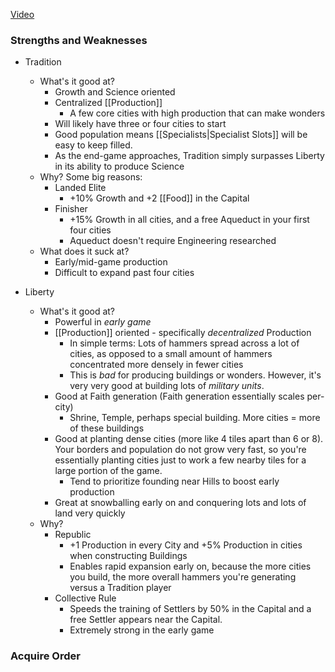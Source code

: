 [Video](https://www.youtube.com/watch?v=zJ-_os-4r3U&list=PLQFX9B_9L4-mHBDRFK4M5W0OJXpcJubHm&index=6&t=2s)

### Strengths and Weaknesses

 - Tradition
	 - What's it good at?
		 - Growth and Science oriented
		 - Centralized [[Production]]
			 - A few core cities with high production that can make wonders
		 - Will likely have three or four cities to start
		 - Good population means [[Specialists|Specialist Slots]] will be easy to keep filled.
		 - As the end-game approaches, Tradition simply surpasses Liberty in its ability to produce Science
	 - Why? Some big reasons:
		 - Landed Elite
			 - +10% Growth and +2 [[Food]] in the Capital
		 - Finisher
			 - +15% Growth in all cities, and a free Aqueduct in your first four cities
			 - Aqueduct doesn't require Engineering researched
	 - What does it suck at?
		 - Early/mid-game production
		 - Difficult to expand past four cities

 - Liberty
	 - What's it good at?
		 - Powerful in *early game*
		 - [[Production]] oriented - specifically *decentralized* Production
			 - In simple terms: Lots of hammers spread across a lot of cities, as opposed to a small amount of hammers concentrated more densely in fewer cities
			 - This is *bad* for producing buildings or wonders. However, it's very very good at building lots of *military units*.
		 - Good at Faith generation (Faith generation essentially scales per-city)
			 - Shrine, Temple, perhaps special building. More cities = more of these buildings
		 - Good at planting dense cities (more like 4 tiles apart than 6 or 8). Your borders and population do not grow very fast, so you're essentially planting cities just to work a few nearby tiles for a large portion of the game.
			 - Tend to prioritize founding near Hills to boost early production
		 - Great at snowballing early on and conquering lots and lots of land very quickly
	 - Why?
		 - Republic
			 - +1 Production in every City and +5% Production in cities when constructing Buildings
			 - Enables rapid expansion early on, because the more cities you build, the more overall hammers you're generating versus a Tradition player
		 - Collective Rule
			 - Speeds the training of Settlers by 50% in the Capital and a free Settler appears near the Capital.
			 - Extremely strong in the early game

### Acquire Order

